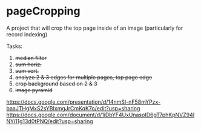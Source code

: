 # pageCropping
A project that will crop the top page inside of an image (particularly for record indexing)

Tasks:

1. ~~median filter~~
2. ~~sum horiz.~~
3. ~~sum vert.~~
4. ~~analyze 2 & 3 edges for multiple pages, top page edge~~
5. ~~crop background based on 2 & 3~~
6. ~~image pyramid~~

https://docs.google.com/presentation/d/14nmSl-nF58mYPzx-baaJTHgMxS2sYBIxmgJrCmKqK7o/edit?usp=sharing
https://docs.google.com/document/d/1iDbYF4UxUnasoID6gT7phKpNVZ94INYi11g13d0tPNQ/edit?usp=sharing
